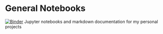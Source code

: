 # General Notebooks
[![Binder](http://mybinder.org/badge.svg)](http://beta.mybinder.org/v2/gh/jbwillis/GeneralNotebooks/master?urlpath=lab)
Jupyter notebooks and markdown documentation for my personal projects
